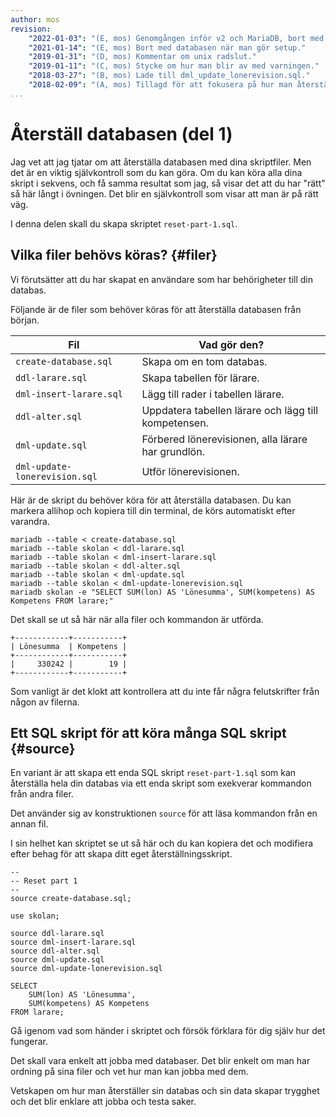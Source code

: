 ```yaml
---
author: mos
revision:
    "2022-01-03": "(E, mos) Genomgången inför v2 och MariaDB, bort med bash."
    "2021-01-14": "(E, mos) Bort med databasen när man gör setup."
    "2019-01-31": "(D, mos) Kommentar om unix radslut."
    "2019-01-11": "(C, mos) Stycke om hur man blir av med varningen."
    "2018-03-27": "(B, mos) Lade till dml_update_lonerevision.sql."
    "2018-02-09": "(A, mos) Tillagd för att fokusera på hur man återställer databasen."
...
```

Återställ databasen (del 1)
==================================

Jag vet att jag tjatar om att återställa databasen med dina skriptfiler. Men det är en viktig självkontroll som du kan göra. Om du kan köra alla dina skript i sekvens, och få samma resultat som jag, så visar det att du har "rätt" så här långt i övningen. Det blir en självkontroll som visar att man är på rätt väg.

I denna delen skall du skapa skriptet `reset-part-1.sql`.



Vilka filer behövs köras? {#filer}
----------------------------------

Vi förutsätter att du har skapat en användare som har behörigheter till din databas.

Följande är de filer som behöver köras för att återställa databasen från början.

| Fil                     | Vad gör den?         |
|-------------------------|----------------------|
| `create-database.sql`   | Skapa om en tom databas. |
| `ddl-larare.sql`        | Skapa tabellen för lärare. |
| `dml-insert-larare.sql` | Lägg till rader i tabellen lärare. |
| `ddl-alter.sql`         | Uppdatera tabellen lärare och lägg till kompetensen. |
| `dml-update.sql`        | Förbered lönerevisionen, alla lärare har grundlön. |
| `dml-update-lonerevision.sql`  | Utför lönerevisionen. |

Här är de skript du behöver köra för att återställa databasen. Du kan markera allihop och kopiera till din terminal, de körs automatiskt efter varandra.

```text
mariadb --table < create-database.sql
mariadb --table skolan < ddl-larare.sql
mariadb --table skolan < dml-insert-larare.sql
mariadb --table skolan < ddl-alter.sql
mariadb --table skolan < dml-update.sql
mariadb --table skolan < dml-update-lonerevision.sql
mariadb skolan -e "SELECT SUM(lon) AS 'Lönesumma', SUM(kompetens) AS Kompetens FROM larare;"
```

Det skall se ut så här när alla filer och kommandon är utförda.

```text
+------------+-----------+
| Lönesumma  | Kompetens |
+------------+-----------+
|     330242 |        19 |
+------------+-----------+
```

Som vanligt är det klokt att kontrollera att du inte får några felutskrifter från någon av filerna.



Ett SQL skript för att köra många SQL skript {#source}
----------------------------------

En variant är att skapa ett enda SQL skript `reset-part-1.sql` som kan återställa hela din databas via ett enda skript som exekverar kommandon från andra filer.

Det använder sig av konstruktionen `source` för att läsa kommandon från en annan fil.

I sin helhet kan skriptet se ut så här och du kan kopiera det och modifiera efter behag för att skapa ditt eget återställningsskript.

```text
--
-- Reset part 1
--
source create-database.sql;

use skolan;

source ddl-larare.sql
source dml-insert-larare.sql
source ddl-alter.sql
source dml-update.sql
source dml-update-lonerevision.sql

SELECT
    SUM(lon) AS 'Lönesumma',
    SUM(kompetens) AS Kompetens
FROM larare;
```

Gå igenom vad som händer i skriptet och försök förklara för dig själv hur det fungerar.

Det skall vara enkelt att jobba med databaser. Det blir enkelt om man har ordning på sina filer och vet hur man kan jobba med dem.

Vetskapen om hur man återställer sin databas och sin data skapar trygghet och det blir enklare att jobba och testa saker.
